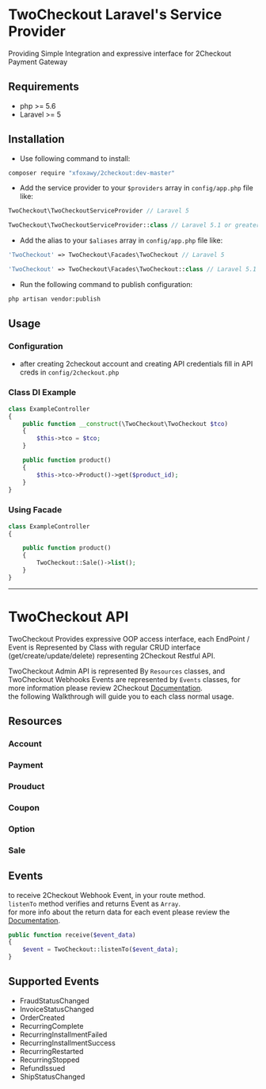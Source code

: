 # TwoCheckout Laravel's Service Provider
Providing Simple Integration and expressive interface for 2Checkout Payment Gateway
## Requirements
* php >= 5.6
* Laravel >= 5

## Installation

* Use following command to install:

```bash
composer require "xfoxawy/2checkout:dev-master"
```

* Add the service provider to your `$providers` array in `config/app.php` file like: 

```php
TwoCheckout\TwoCheckoutServiceProvider // Laravel 5
```
```php
TwoCheckout\TwoCheckoutServiceProvider::class // Laravel 5.1 or greater
```

* Add the alias to your `$aliases` array in `config/app.php` file like: 

```php
'TwoCheckout' => TwoCheckout\Facades\TwoCheckout // Laravel 5
```
```php
'TwoCheckout' => TwoCheckout\Facades\TwoCheckout::class // Laravel 5.1 or greater
```

* Run the following command to publish configuration:

```bash
php artisan vendor:publish
```

## Usage
### Configuration 
* after creating 2checkout account and creating API credentials 
fill in API creds in `config/2checkout.php`

### Class DI Example
```php
class ExampleController
{
    public function __construct(\TwoCheckout\TwoCheckout $tco)
    {
        $this->tco = $tco;
    }

    public function product()
    {
        $this->tco->Product()->get($product_id);
    }
}
```
### Using Facade
```php
class ExampleController
{

    public function product()
    {
        TwoCheckout::Sale()->list();
    }
}
```

***

# TwoCheckout API 
TwoCheckout Provides expressive OOP access interface, each EndPoint / Event is Represented by Class with regular CRUD interface (get/create/update/delete) representing 2Checkout Restful API.  

TwoCheckout Admin API is represented By `Resources` classes, and TwoCheckout Webhooks Events are represented by `Events` classes, for more information please review 2Checkout [Documentation](https://www.2checkout.com/documentation).    
the following Walkthrough will guide you to each class normal usage.  

## Resources
### Account
### Payment
### Prouduct
### Coupon
### Option
### Sale
 
## Events
to receive 2Checkout Webhook Event, in your route method.  
`listenTo` method verifies and returns Event as `Array`.  
for more info about the return data for each event please review the [Documentation](https://www.2checkout.com/documentation/notifications/).  
```php
public function receive($event_data)
{
    $event = TwoCheckout::listenTo($event_data);
}
```
## Supported Events
* FraudStatusChanged
* InvoiceStatusChanged
* OrderCreated
* RecurringComplete
* RecurringInstallmentFailed
* RecurringInstallmentSuccess
* RecurringRestarted
* RecurringStopped
* RefundIssued
* ShipStatusChanged

